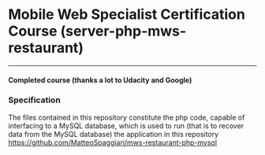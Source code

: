 # Mobile Web Specialist Certification Course (server-php-mws-restaurant)
---
#### Completed course (thanks a lot to Udacity and Google)

### Specification

The files contained in this repository constitute the php code, capable of interfacing to a MySQL database, which is used to run (that is to recover data from the MySQL database) the application in this repository https://github.com/MatteoSpaggiari/mws-restaurant-php-mysql
